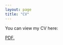```yaml
---
layout: page
title: "CV"
---
```

You can view my CV here:

<a href="acevrooman.github.io/CVApril2024.pdf" target="_blank">PDF.</a>
